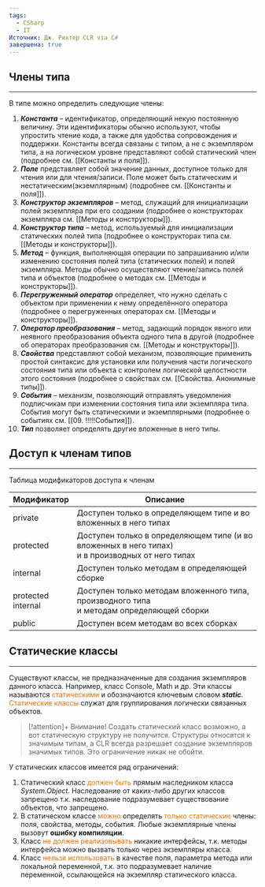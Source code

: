 ```yaml
---
tags:
  - CSharp
  - IT
Источник: Дж. Рихтер CLR via C#
завершена: true
---
```

## Члены типа
---
В типе можно определить следующие члены:
1. ***Константа*** – идентификатор, определяющий некую постоянную величину. Эти идентификаторы обычно используют, чтобы упростить чтение кода, а также для удобства сопровождения и поддержки. Константы всегда связаны с типом, а не с экземпляром типа, а на логическом уровне представляют собой статический член (подробнее см. [[Константы и поля]]).
2. ***Поле*** представляет собой значение данных, доступное только для чтения или для чтения/записи. Поле может быть статическим и нестатическим(экземплярным) (подробнее см. [[Константы и поля]]).
3. ***Конструктор экземпляров*** – метод, служащий для инициализации полей экземпляра при его создании (подробнее о конструкторах экземпляра см. [[Методы и конструкторы]]).
4. ***Конструктор типа*** – метод, используемый для инициализации статических полей типа (подробнее о конструкторах типа см. [[Методы и конструкторы]]).
5. ***Метод*** – функция, выполняющая операции по запрашиванию и/или изменению состояния полей типа (статических полей) и полей экземпляра. Методы обычно  осуществляют чтение/запись полей типа и объектов (подробнее о методах см. [[Методы и конструкторы]]).
6. ***Перегруженный оператор*** определяет, что нужно сделать с объектом при применении к нему определённого оператора (подробнее о перегруженных операторах см. [[Методы и конструкторы]]).
7. ***Оператор преобразования*** – метод, задающий порядок явного или неявного преобразования объекта одного типа в другой (подробнее об операторах преобразования см. [[Методы и конструкторы]]).
8. ***Свойства*** представляют собой механизм, позволяющие применить простой синтаксис для установки или получения части логического состояния типа или объекта с контролем логической целостности этого состояния (подробнее о свойствах см. [[Свойства. Анонимные типы]]).
9. ***События*** – механизм, позволяющий отправлять уведомления подписчикам при изменении состояния типа или экземпляра типа. События могут быть статическими и экземплярными (подробнее о событиях см. [[09. !!!!!События]]).
10. ***Тип*** позволяет определять другие вложенные в него типы.
## Доступ к членам типов
---
Таблица модификаторов доступа к членам

| Модификатор            | Описание                                                                                           |
| ---------------------- | -------------------------------------------------------------------------------------------------- |
| private                | Доступен только в определяющем типе и во вложенных в него типах                                    |
| protected              | Доступен только в определяющем типе (и во вложенных в него типах)<br>и в производных от него типах |
| internal               | Доступен только методам в определяющей сборке                                                      |
| protected <br>internal | Доступен только методам вложенного типа, производного типа <br>и методам определяющей сборки       |
| public                 | Доступен всем методам во всех сборках                                                              |
## Статические классы
---
Существуют классы, не предназначенные для создания экземпляров данного класса. Например, класс Console, Math и др. Эти классы называются <font color="#e36c09">статическими</font> и обозначаются ключевым словом ***static***. <font color="#e36c09">Статические классы</font> служат для группирования логически связанных объектов. 

> [!attention]+ Внимание!
> Создать статический класс возможно, а вот статическую структуру не получится. Структуры относятся к значимым типам, а CLR всегда разрешает создание экземпляров значимых типов. Это ограничение никак не обойти.

У статических классов имеется ряд ограничений:
1. Статический класс <font color="#de7802">должен быть</font> прямым наследником класса *System.Object*. Наследование от каких-либо других классов запрещено т.к. наследование подразумевает существование объектов, что запрещено.
2. В статическом классе <font color="#e36c09">можно</font> определять <font color="#de7802">только статические</font> члены: поля, свойства, методы, события. Любые экземплярные члены вызовут **ошибку компиляции**.
3. Класс <font color="#e36c09">не должен реализовывать </font>никакие интерфейсы, т.к. методы интерфейса можно вызвать только через экземпляры класса.
4. Класс <font color="#e36c09">нельзя использовать</font> в качестве поля, параметра метода или локальной переменной, т.к. это подразумевает наличие переменной, ссылающейся на экземпляр статического класса.

